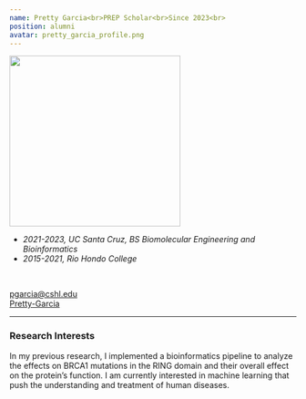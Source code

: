 ```yaml
---
name: Pretty Garcia<br>PREP Scholar<br>Since 2023<br>
position: alumni
avatar: pretty_garcia_profile.png
---
```


<img width="300" src="{{site.baseurl}}/images/people/{{page.avatar}}" data-action="zoom">
<br>

- _2021-2023, UC Santa Cruz, BS Biomolecular Engineering and Bioinformatics_ <br>
- _2015-2021, Rio Hondo College_ <br>

<br>

<a href="mailto:pgarcia@cshl.edu"><i class="fa fa-envelope-o"></i> pgarcia@cshl.edu</a><br>
<a href="https://www.linkedin.com/in/pretty-garcia"><i class="fa fa-linkedin-square"></i> Pretty-Garcia</a><br>

<hr>

### Research Interests

In my previous research, I implemented a bioinformatics pipeline to analyze the effects on BRCA1 mutations in the RING domain and their overall effect on the protein’s function. I am currently interested in machine learning that push the understanding and treatment of human diseases.


<br>
<br>
<br>

&nbsp;
&nbsp;
&nbsp;
&nbsp;
&nbsp;
&nbsp;
&nbsp;
&nbsp;
&nbsp;
&nbsp;
&nbsp;
&nbsp;
&nbsp;
&nbsp;
&nbsp;
&nbsp;
&nbsp;
&nbsp;
&nbsp;
&nbsp;
&nbsp;
&nbsp;
&nbsp;
&nbsp;

